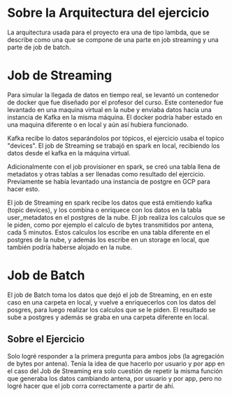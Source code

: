 # Sobre la Arquitectura del ejercicio

La arquitectura usada para el proyecto era una de tipo lambda, que se describe como una que se compone de una parte en job streaming y una parte de job de batch.

# Job de Streaming

Para simular la llegada de datos en tiempo real, se levantó un contenedor de docker que fue diseñado por el profesor del curso. Este contenedor fue levantado en una maquina
virtual en la nube y enviaba datos hacia una instancia de Kafka en la misma máquina. El docker podría haber estado en una maquina diferente o en local y aún así hubiera funcionado.

Kafka recibe lo datos separándolos por tópicos, el ejercicio usaba el topico "devices". El job de Streaming se trabajó en spark en local, recibiendo los datos desde el kafka en la 
máquina virtual.

Adicionalmente con el job provisioner en spark, se creó una tabla llena de metadatos y otras tablas a ser llenadas como resultado del ejercicio. Previamente se había levantado una
instancia de postgre en GCP para hacer esto. 

El job de Streaming en spark recibe los datos que está emitiendo kafka (topic devices), y los combina o enriquece con los datos en la tabla user_metadatos en el postgres de la nube.
El job realiza los calculos que se le piden, como por ejemplo el calculo de bytes transmitidos por antena, cada 5 minutos. Estos calculos los escribe en una tabla diferente en el
postgres de la nube, y además los escribe en un storage en local, que también podría haberse alojado en la nube.

# Job de Batch

El job de Batch toma los datos que dejó el job de Streaming, en en este caso en una carpeta en local, y vuelve a enriquecerlos con los datos del posgres, para luego realizar los
calculos que se le piden. El resultado se sube a postgres y además se graba en una carpeta diferente en local.

## Sobre el Ejercicio

Solo logré responder a la primera pregunta para ambos jobs (la agregación de bytes por antena). Tenía la idea de que hacerlo por usuario y por app en el caso del Job de Streaming
era solo cuestión de repetir la misma función que generaba los datos cambiando antena, por usuario y por app, pero no logré hacer que el job corra correctamente a partir de ahí.





